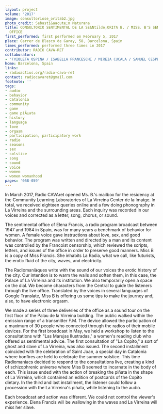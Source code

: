 ```yaml
---
layout: project
volume: '2017'
image: consultoriose_oritab2.jpg
photo_credit: Sebasti&aacute;n Maturana
title: CONSULTORIO SENTIMENTAL DE LA SE&Ntilde;ORITA B. / MISS. B'S SENTIMENTAL CONSULTING
  OFFICE
first_performed: first performed on February 5, 2017
place: Carrer de Blasco de Garay, 58, Barcelona, Spain
times_performed: performed three times in 2017
contributor: RADIO CAVA-RET
collaborators:
- "(VIOLETA OSPINA / ISABELLA FRANCESCHI / MIREIA CUCALA / SAMUEL CESPEDES)"
home: Barcelona, Spain
links:
- radioactius.org/radio-cava-ret
contact: radiocavaret@gmail.com
footnote: ''
tags:
- audio
- behavior
- Catalonia
- community
- game
- game piÃ±ata
- history
- language
- love
- orgasm
- participation, participatory work
- radio
- seasons
- sex
- solstice
- song
- sound
- voice
- women
- women womanhood
pages: '058-059'
---
```


In March 2017, Radio CAVAret opened Ms. B.'s mailbox for the residency at the Community Learning Laboratories of La Virreina Center de la Imatge. In total, we received eighteen queries online and a few doing phonography in La Virreina and the surrounding areas. Each inquiry was recorded in our voices and corrected as a letter, song, chorus, or sound.

The sentimental office of Elena Francis, a radio program broadcast between 1947 and 1984 in Spain, was for many years a benchmark of behavior for women. A female voice gave instructions about love, sex, and good behavior. The program was written and directed by a man and its content was controlled by the Francoist censorship, which reviewed the scripts, letters, and issues of the office in order to preserve good manners. Miss B is a copy of Miss Francis. She inhabits La Radia, what we call, like futurists, the erotic fluid of the city, waves, and electricity.

The Radiomani&agrave;ques write with the sound of our voices the erotic history of the city. Our intention is to warm the walls and soften them, in this case, the Palace of La Virreina and its institution. We also temporarily open a space on the dial. We become characters from the Central to guide the listeners through the live office. Translated by the voices in several languages of Google Translate, Miss B is offering us some tips to make the journey and, also, to have electronic orgasm.

We made a series of three deliveries of the office as a sound tour on the first floor of the Palau de la Virreina building. The public walked within the emission range of a transmitter F.M. The device allowed the participation of a maximum of 30 people who connected through the radios of their mobile devices. For the first broadcast in May, we held a workshop to listen to the consultations with "Las Marujas Ilustradas," a women's reading club who offered us sentimental advice. The first consultation of "La Copito," a sort of ghost and slave of La Virreina, was also issued. The second installment coincided with the celebration of Saint Joan, a special day in Catalonia where bonfires are held to celebrate the summer solstice. This time Radiomaniacs decided to respond to the consultations live, creating a kind of schizophrenic universe where Miss B seemed to incarnate in the body of each. This issue ended with the action of breaking the pi&ntilde;ata in the shape of La Virreina, which contained an edition of postcards of the Copito dietary. In the third and last installment, the listener could follow a procession with the La Virreina's pi&ntilde;ata, while listening to the audio.

Each broadcast and action was different. We could not control the viewer's experience. Elena Francis will be wallowing in the waves and La Virreina will miss her slave.
